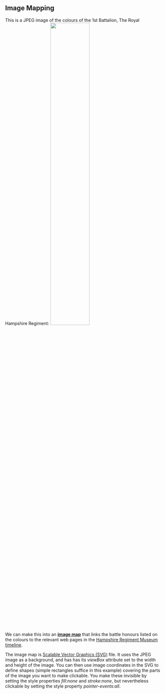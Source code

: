 ## Image Mapping

This is a JPEG image of the colours of the 1st Battalion, The Royal Hampshire Regiment:
<img src="https://tigersmuseum.github.io/history/colours/1stBn.jpg" width="50%"/>

We can make this into an **[image map](https://tigersmuseum.github.io/history/colours/1stBn.svg)** that links the battle honours listed on the colours to the relevant web pages in the [Hampshire Regiment Museum timeline](https://www.royalhampshireregiment.org/about-the-museum/timeline/).

The image map is [Scalable Vector Graphics (SVG)](https://www.w3schools.com/graphics/svg_intro.asp) file. It uses the JPEG image as a background, and has has its *viewBox* attribute set to the width and height of the image. You can then use image coordinates in the SVG to define shapes (simple rectangles suffice in this example) covering the parts of the image you want to make clickable. You make these invisible by setting the style properties *fill:none* and *stroke:none*, but nevertheless clickable by setting the style property *pointer-events:all*.
